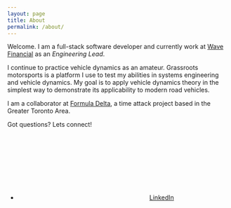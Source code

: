 ```yaml
---
layout: page
title: About
permalink: /about/
---
```


Welcome. I am a full-stack software developer and currently work at [Wave
Financial](https://www.waveapps.com/) as an _Engineering Lead_.

I continue to practice vehicle dynamics as an amateur. Grassroots motorsports is
a platform I use to test my abilities in systems engineering and vehicle
dynamics. My goal is to apply vehicle dynamics theory in the simplest way to
demonstrate its applicability to modern road vehicles.

I am a collaborator at [Formula Delta](https://formuladelta.ca), a time attack
project based in the Greater Toronto Area.

Got questions? Lets connect!

* <a href="https://www.linkedin.com/in/ktse/"><svg class="svg-icon"><use
xlink:href="/assets/minima-social-icons.svg#linkedin"></use></svg><span
class="username">LinkedIn</span>
